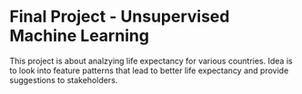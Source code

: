 # Final Project - Unsupervised Machine Learning
This project is about analzying life expectancy for various countries. Idea is to look into feature patterns that lead to better life expectancy and provide suggestions to stakeholders.
